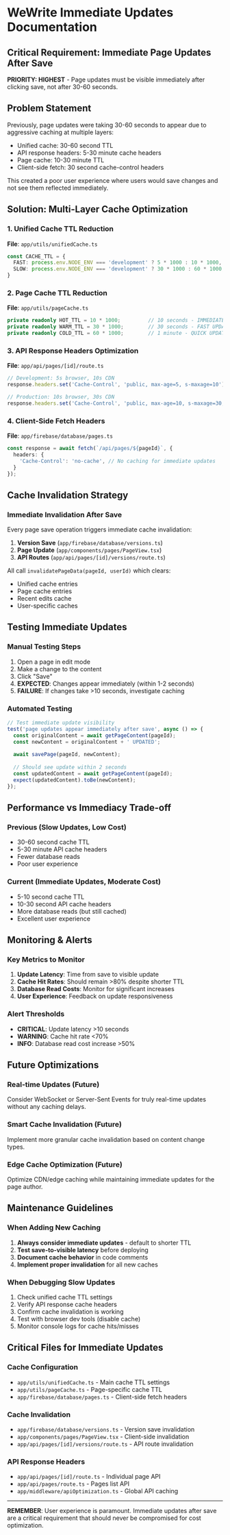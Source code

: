 # WeWrite Immediate Updates Documentation

## Critical Requirement: Immediate Page Updates After Save

**PRIORITY: HIGHEST** - Page updates must be visible immediately after clicking save, not after 30-60 seconds.

## Problem Statement

Previously, page updates were taking 30-60 seconds to appear due to aggressive caching at multiple layers:
- Unified cache: 30-60 second TTL
- API response headers: 5-30 minute cache headers
- Page cache: 10-30 minute TTL
- Client-side fetch: 30 second cache-control headers

This created a poor user experience where users would save changes and not see them reflected immediately.

## Solution: Multi-Layer Cache Optimization

### 1. Unified Cache TTL Reduction
**File**: `app/utils/unifiedCache.ts`
```typescript
const CACHE_TTL = {
  FAST: process.env.NODE_ENV === 'development' ? 5 * 1000 : 10 * 1000, // 5s dev, 10s prod
  SLOW: process.env.NODE_ENV === 'development' ? 30 * 1000 : 60 * 1000, // 30s dev, 1min prod
}
```

### 2. Page Cache TTL Reduction  
**File**: `app/utils/pageCache.ts`
```typescript
private readonly HOT_TTL = 10 * 1000;         // 10 seconds - IMMEDIATE UPDATES
private readonly WARM_TTL = 30 * 1000;        // 30 seconds - FAST UPDATES  
private readonly COLD_TTL = 60 * 1000;        // 1 minute - QUICK UPDATES
```

### 3. API Response Headers Optimization
**File**: `app/api/pages/[id]/route.ts`
```typescript
// Development: 5s browser, 10s CDN
response.headers.set('Cache-Control', 'public, max-age=5, s-maxage=10');

// Production: 10s browser, 30s CDN  
response.headers.set('Cache-Control', 'public, max-age=10, s-maxage=30, stale-while-revalidate=60');
```

### 4. Client-Side Fetch Headers
**File**: `app/firebase/database/pages.ts`
```typescript
const response = await fetch(`/api/pages/${pageId}`, {
  headers: {
    'Cache-Control': 'no-cache', // No caching for immediate updates
  }
});
```

## Cache Invalidation Strategy

### Immediate Invalidation After Save
Every page save operation triggers immediate cache invalidation:

1. **Version Save** (`app/firebase/database/versions.ts`)
2. **Page Update** (`app/components/pages/PageView.tsx`)  
3. **API Routes** (`app/api/pages/[id]/versions/route.ts`)

All call `invalidatePageData(pageId, userId)` which clears:
- Unified cache entries
- Page cache entries  
- Recent edits cache
- User-specific caches

## Testing Immediate Updates

### Manual Testing Steps
1. Open a page in edit mode
2. Make a change to the content
3. Click "Save" 
4. **EXPECTED**: Changes appear immediately (within 1-2 seconds)
5. **FAILURE**: If changes take >10 seconds, investigate caching

### Automated Testing
```typescript
// Test immediate update visibility
test('page updates appear immediately after save', async () => {
  const originalContent = await getPageContent(pageId);
  const newContent = originalContent + ' UPDATED';
  
  await savePage(pageId, newContent);
  
  // Should see update within 2 seconds
  const updatedContent = await getPageContent(pageId);
  expect(updatedContent).toBe(newContent);
});
```

## Performance vs Immediacy Trade-off

### Previous (Slow Updates, Low Cost)
- 30-60 second cache TTL
- 5-30 minute API cache headers
- Fewer database reads
- Poor user experience

### Current (Immediate Updates, Moderate Cost)  
- 5-10 second cache TTL
- 10-30 second API cache headers
- More database reads (but still cached)
- Excellent user experience

## Monitoring & Alerts

### Key Metrics to Monitor
1. **Update Latency**: Time from save to visible update
2. **Cache Hit Rates**: Should remain >80% despite shorter TTL
3. **Database Read Costs**: Monitor for significant increases
4. **User Experience**: Feedback on update responsiveness

### Alert Thresholds
- **CRITICAL**: Update latency >10 seconds
- **WARNING**: Cache hit rate <70%
- **INFO**: Database read cost increase >50%

## Future Optimizations

### Real-time Updates (Future)
Consider WebSocket or Server-Sent Events for truly real-time updates without any caching delays.

### Smart Cache Invalidation (Future)
Implement more granular cache invalidation based on content change types.

### Edge Cache Optimization (Future)
Optimize CDN/edge caching while maintaining immediate updates for the page author.

## Maintenance Guidelines

### When Adding New Caching
1. **Always consider immediate updates** - default to shorter TTL
2. **Test save-to-visible latency** before deploying
3. **Document cache behavior** in code comments
4. **Implement proper invalidation** for all new caches

### When Debugging Slow Updates
1. Check unified cache TTL settings
2. Verify API response cache headers
3. Confirm cache invalidation is working
4. Test with browser dev tools (disable cache)
5. Monitor console logs for cache hits/misses

## Critical Files for Immediate Updates

### Cache Configuration
- `app/utils/unifiedCache.ts` - Main cache TTL settings
- `app/utils/pageCache.ts` - Page-specific cache TTL
- `app/firebase/database/pages.ts` - Client-side fetch headers

### Cache Invalidation
- `app/firebase/database/versions.ts` - Version save invalidation
- `app/components/pages/PageView.tsx` - Client-side invalidation
- `app/api/pages/[id]/versions/route.ts` - API route invalidation

### API Response Headers
- `app/api/pages/[id]/route.ts` - Individual page API
- `app/api/pages/route.ts` - Pages list API
- `app/middleware/apiOptimization.ts` - Global API caching

---

**REMEMBER**: User experience is paramount. Immediate updates after save are a critical requirement that should never be compromised for cost optimization.

